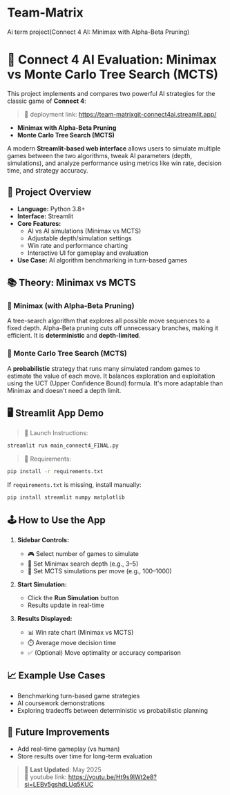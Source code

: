 # Team-Matrix
Ai term project(Connect 4 AI: Minimax with Alpha-Beta Pruning)
# 🤖 Connect 4 AI Evaluation: Minimax vs Monte Carlo Tree Search (MCTS)

This project implements and compares two powerful AI strategies for the classic game of **Connect 4**:
> 🔗 deployment link: https://team-matrixgit-connect4ai.streamlit.app/

- **Minimax with Alpha-Beta Pruning**
- **Monte Carlo Tree Search (MCTS)**

A modern **Streamlit-based web interface** allows users to simulate multiple games between the two algorithms, tweak AI parameters (depth, simulations), and analyze performance using metrics like win rate, decision time, and strategy accuracy.

## 🧩 Project Overview

- **Language:** Python 3.8+
- **Interface:** Streamlit
- **Core Features:**
  - AI vs AI simulations (Minimax vs MCTS)
  - Adjustable depth/simulation settings
  - Win rate and performance charting
  - Interactive UI for gameplay and evaluation
- **Use Case:** AI algorithm benchmarking in turn-based games


## 📚 Theory: Minimax vs MCTS

### 🔁 Minimax (with Alpha-Beta Pruning)
A tree-search algorithm that explores all possible move sequences to a fixed depth. Alpha-Beta pruning cuts off unnecessary branches, making it efficient. It is **deterministic** and **depth-limited**.

### 🌲 Monte Carlo Tree Search (MCTS)
A **probabilistic** strategy that runs many simulated random games to estimate the value of each move. It balances exploration and exploitation using the UCT (Upper Confidence Bound) formula. It's more adaptable than Minimax and doesn't need a depth limit.

## 🖥️ Streamlit App Demo

> 🔧 Launch Instructions:
```bash
streamlit run main_connect4_FINAL.py
```

> 🧪 Requirements:
```bash
pip install -r requirements.txt
```

If `requirements.txt` is missing, install manually:
```bash
pip install streamlit numpy matplotlib
```

## 🕹️ How to Use the App

1. **Sidebar Controls:**
   - 🎮 Select number of games to simulate
   - 🧠 Set Minimax search depth (e.g., 3–5)
   - 🎲 Set MCTS simulations per move (e.g., 100–1000)

2. **Start Simulation:**
   - Click the **Run Simulation** button
   - Results update in real-time

3. **Results Displayed:**
   - 📊 Win rate chart (Minimax vs MCTS)
   - ⏱️ Average move decision time
   - ✅ (Optional) Move optimality or accuracy comparison


## 📈 Example Use Cases

- Benchmarking turn-based game strategies
- AI coursework demonstrations
- Exploring tradeoffs between deterministic vs probabilistic planning

## 📌 Future Improvements

- Add real-time gameplay (vs human)
- Store results over time for long-term evaluation
  

> 📅 **Last Updated**: May 2025  
> 🔗 youtube link: https://youtu.be/Ht9s9lWt2e8?si=LEBv5gshdLUq5KUC


